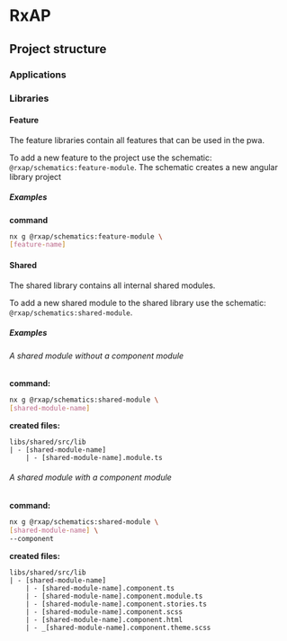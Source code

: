 # RxAP

## Project structure

### Applications

### Libraries

#### Feature

The feature libraries contain all features that can be used in the pwa.

To add a new feature to the project use the schematic: `@rxap/schematics:feature-module`.
The schematic creates a new angular library project 

##### Examples

**command**

```bash
nx g @rxap/schematics:feature-module \
[feature-name]
```

#### Shared

The shared library contains all internal shared modules.

To add a new shared module to the shared library use the schematic: `@rxap/schematics:shared-module`. 

##### Examples

###### A shared module without a component module

**command:**

```bash
nx g @rxap/schematics:shared-module \
[shared-module-name]
```

**created files:**

```
libs/shared/src/lib
| - [shared-module-name]
    | - [shared-module-name].module.ts
```

###### A shared module with a component module

**command:**

```bash
nx g @rxap/schematics:shared-module \
[shared-module-name] \
--component
```

**created files:**

```
libs/shared/src/lib
| - [shared-module-name]
    | - [shared-module-name].component.ts
    | - [shared-module-name].component.module.ts
    | - [shared-module-name].component.stories.ts
    | - [shared-module-name].component.scss
    | - [shared-module-name].component.html
    | - _[shared-module-name].component.theme.scss
```
